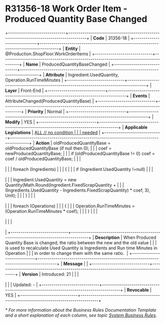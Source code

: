 ﻿---
erp.type: front-end-business-rule
erp.entity: Production.ShopFloor.WorkOrderItems
---

# R31356-18 Work Order Item  - Produced Quantity Base Changed
+-----------------------------+---------------------------------------------------------------------------------------+
| **Code**                    | 31356-18                                                                              |
+-----------------------------+---------------------------------------------------------------------------------------+
| **Entity**                  | @Production.ShopFloor.WorkOrderItems                                                  |
+-----------------------------+---------------------------------------------------------------------------------------+
| **Name**                    | ProducedQuantityBaseChanged                                                           |
+-----------------------------+---------------------------------------------------------------------------------------+
| **Attribute**               | Ingredient.UsedQuantity, Operation.RunTimeMinutes                                     |
+-----------------------------+---------------------------------------------------------------------------------------+
| **Layer**                   | Front-End                                                                             |
+-----------------------------+---------------------------------------------------------------------------------------+
| **Events**                  | AttributeChanged(ProducedQuantityBase)                                                |
+-----------------------------+---------------------------------------------------------------------------------------+
| **Priority**                | Normal                                                                                |
+-----------------------------+---------------------------------------------------------------------------------------+
| **Modify**                  | YES                                                                                   |
+-----------------------------+---------------------------------------------------------------------------------------+
| **Applicable Legislations** | [ALL // no condition                                                                  |
|                             | needed](xref:applicable-legislations)                                                 |
+-----------------------------+---------------------------------------------------------------------------------------+
| **Action**                  | oldProducedQuantityBase = oldProducedQuantityBase (if null then 0);                   |
|                             | coef = newProducedQuantityBase;                                                       |
|                             | if (oldProducedQuantityBase != 0) coef = coef / oldProducedQuantityBase;              |
|                             | <br/><br/>                                                                            |
|                             | foreach (Ingredients)                                                                 |
|                             | {                                                                                     |
|                             | if (Ingredient.UsedQuantity !=null)                                                   |
|                             | <br/><br/>                                                                            |
|                             | Ingredient.UsedQuantity = new Quantity(Math.Round(Ingredient.FixedScrapQuantity +     |
|                             | (Ingredients.UsedQuantity - Ingredients.FixedScrapQuantity) \* coef, 3), Unit);       |
|                             | }                                                                                     |
|                             | <br/><br/>                                                                            |
|                             | foreach (Operations)                                                                  |
|                             | {                                                                                     |
|                             | Operation.RunTimeMinutes = (Operation.RunTimeMinutes \* coef);                        |
|                             | }                                                                                     |
|                             | <br/><br/>                                                                            |
|                             | <br/><br/>                                                                            |
+-----------------------------+---------------------------------------------------------------------------------------+
| **Description**             | When Produced Quantity Base is changed, the ratio between the new and the old value   |
|                             | is used to recalculate Used Quantity is Ingredients and Run time Minutes in Operation |
|                             | in order to change them with the same ratio.                                          |
+-----------------------------+---------------------------------------------------------------------------------------+
| **Message**                 |                                                                                       |
+-----------------------------+---------------------------------------------------------------------------------------+
| **Version**                 | Introduced: 21                                                                        |
|                             | <br/><br/>                                                                            |
|                             | Updated: -                                                                            |
+-----------------------------+---------------------------------------------------------------------------------------+
| **Revocable**               | YES                                                                                   |
+-----------------------------+---------------------------------------------------------------------------------------+

*\* For more information about the Business Rules Documentation Template and a short explanation of each column, see
topic [System Business Rules](../templates/template-description-system-business-rules.md).*
